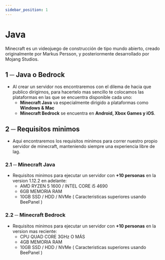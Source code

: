 ```yaml
---
sidebar_position: 1
---
```


# Java
Minecraft es un videojuego de construcción de tipo mundo abierto, creado originalmente por Markus Persson, ​y posteriormente desarrollado por Mojang Studios.​

## 1 ─ Java o Bedrock
- Al crear un servidor nos encontraremos con el dilema de hacia que publico dirigirnos, para hacertelo mas sencillo te colocamos las plataformas en las que se encuentra disponible cada uno:
    - **Minecraft Java** va especialmente dirigido a plataformas como **Windows & Mac**
    - **Minecraft Bedrock** se encuentra en **Android, Xbox Games y iOS**.

## 2 ─ Requisitos minimos
- Aqui encontraremos los requisitos minimos para correr nuestro propio servidor de minecraft, manteniendo siempre una experiencia libre de lag.

### 2.1 ─ Minecraft Java
- Requisitos minimos para ejecutar un servidor con **+10 personas** en la version 1.12.2 en adelante:
    - AMD RYZEN 5 1600 / INTEL CORE i5 4690
    - 6GB MEMORIA RAM 
    - 10GB SSD / HDD / NVMe
( Caracteristicas superiores usando BeePanel )

### 2.2 ─ Minecraft Bedrock
- Requisitos minimos para ejecutar un servidor con **+10 personas** en la version mas reciente:
    - CPU QUAD CORE 3GHz O MÁS
    - 4GB MEMORIA RAM 
    - 10GB SSD / HDD / NVMe
( Caracteristicas superiores usando BeePanel )